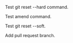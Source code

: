 Test git reset --hard command.

Test amend command.

Test git reset --soft.

Add pull request branch.
